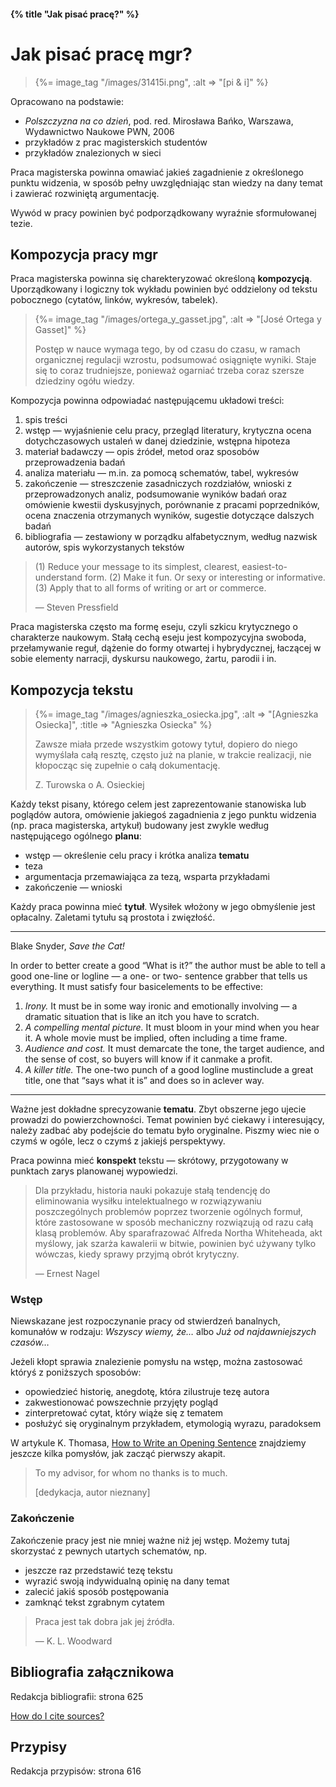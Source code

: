 #### {% title "Jak pisać pracę?" %}

# Jak pisać pracę mgr?

<blockquote>
{%= image_tag "/images/31415i.png", :alt => "[pi &amp; i]" %}
</blockquote>

Opracowano na podstawie:

*  *Polszczyzna na co dzień*, pod. red. Mirosława Bańko,
   Warszawa, Wydawnictwo Naukowe PWN, 2006
*  przykładów z prac magisterskich studentów
*  przykładów znalezionych w sieci

Praca magisterska powinna omawiać jakieś zagadnienie z określonego
punktu widzenia, w sposób pełny uwzględniając stan wiedzy na dany
temat i zawierać rozwiniętą argumentację.

Wywód w pracy powinien być podporządkowany wyraźnie sformułowanej
tezie.


## Kompozycja pracy mgr

Praca magisterska powinna się charekteryzować określoną
**kompozycją**. Uporządkowany i logiczny tok wykładu powinien
być oddzielony od tekstu pobocznego (cytatów, linków,
wykresów, tabelek).

<blockquote>
{%= image_tag "/images/ortega_y_gasset.jpg", :alt => "[José Ortega y Gasset]" %}
<p>
  Postęp w nauce wymaga tego, by od czasu do czasu,
  w ramach organicznej regulacji wzrostu, podsumować
  osiągnięte wyniki. Staje się to coraz trudniejsze,
  ponieważ ogarniać trzeba coraz szersze dziedziny
  ogółu wiedzy.
</p>
</blockquote>

Kompozycja powinna odpowiadać następującemu układowi treści:

1. spis treści
1. wstęp — wyjaśnienie celu pracy, przegląd literatury,
   krytyczna ocena dotychczasowych ustaleń w danej dziedzinie,
   wstępna hipoteza
1. materiał badawczy — opis źródeł, metod oraz sposobów
   przeprowadzenia badań
1. analiza materiału — m.in. za pomocą schematów, tabel, wykresów
1. zakończenie — streszczenie zasadniczych rozdziałów,
   wnioski z przeprowadzonych analiz, podsumowanie wyników
   badań oraz omówienie kwestii dyskusyjnych,
   porównanie z pracami poprzedników, ocena znaczenia
   otrzymanych wyników, sugestie dotyczące dalszych badań
1. bibliografia — zestawiony w porządku alfabetycznym,
   według nazwisk autorów, spis wykorzystanych tekstów

<blockquote>
<p>(1) Reduce your message to its simplest, clearest, easiest-to-understand form.
(2) Make it fun. Or sexy or interesting or informative.
(3) Apply that to all forms of writing or art or commerce.
</p>
<p class="author">— Steven Pressfield</p>
</blockquote>

Praca magisterska często ma formę eseju, czyli szkicu krytycznego
o charakterze naukowym. Stałą cechą eseju jest kompozycyjna
swoboda, przełamywanie reguł, dążenie do formy otwartej
i hybrydycznej, łaczącej w sobie elementy narracji, dyskursu
naukowego, żartu, parodii i in.

## Kompozycja tekstu

<blockquote>
{%= image_tag "/images/agnieszka_osiecka.jpg", :alt => "[Agnieszka Osiecka]", :title => "Agnieszka Osiecka" %}
<p>
  Zawsze miała przede wszystkim gotowy tytuł,
  dopiero do niego wymyślała całą resztę,
  często już na planie, w trakcie realizacji,
  nie kłopocząc się zupełnie o całą dokumentację.
</p>
<p class="author">Z. Turowska o A. Osieckiej</p>
</blockquote>

<!-- Zofia Turowska, Agnieszki. Pejzaże z Agnieszką Osiecką, s. 92 -->

Każdy tekst pisany, którego celem jest zaprezentowanie
stanowiska lub poglądów autora, omówienie jakiegoś
zagadnienia z jego punktu widzenia (np.
praca magisterska, artykuł) budowany jest zwykle
według następującego ogólnego **planu**:

* wstęp — określenie celu pracy i krótka analiza **tematu**
* teza
* argumentacja przemawiająca za tezą, wsparta przykładami
* zakończenie — wnioski

Każdy praca powinna mieć **tytuł**. Wysiłek włożony w jego
obmyślenie jest opłacalny. Zaletami tytułu są prostota
i zwięzłość.

---
Blake Snyder, *Save the Cat!*

In order to better create a good “What is it?” the author
must be able to tell a good one-line or logline — a one-
or two- sentence grabber that tells us everything.
It must satisfy four basicelements to be effective:

1. *Irony.* It must be in some way ironic and emotionally involving
— a dramatic situation that is like an itch you have to scratch.
2. *A compelling mental picture.* It must bloom in your mind when you
hear it. A whole movie must be implied, often including a time frame.
3. *Audience and cost.* It must demarcate the tone, the target audience,
and the sense of cost, so buyers will know if it canmake a profit.
4. *A killer title.* The one-two punch of a good logline mustinclude a
great title, one that “says what it is” and does so in aclever way.
---

Ważne jest dokładne sprecyzowanie **tematu**.
Zbyt obszerne jego ujecie prowadzi do powierzchowności.
Temat powinien być ciekawy i interesujący, należy
zadbać aby podejście do tematu było oryginalne.
Piszmy wiec nie o czymś w ogóle, lecz o czymś
z jakiejś perspektywy.

Praca powinna mieć **konspekt** tekstu — skrótowy, przygotowany
w punktach zarys planowanej wypowiedzi.


<blockquote>
<p>
  Dla przykładu, historia nauki pokazuje stałą tendencję
  do eliminowania wysiłku intelektualnego w rozwiązywaniu
  poszczególnych problemów poprzez tworzenie ogólnych
  formuł, które zastosowane w sposób mechaniczny rozwiązują
  od razu całą klasą problemów. Aby sparafrazować
  Alfreda Northa Whiteheada, akt myślowy, jak szarża
  kawalerii w bitwie, powinien być używany tylko wówczas,
  kiedy sprawy przyjmą obrót krytyczny.
</p>
<p class="author">— Ernest Nagel</p>
</blockquote>

### Wstęp

Niewskazane jest rozpoczynanie pracy od stwierdzeń banalnych,
komunałów w rodzaju: *Wszyscy wiemy, że…* albo
*Już od najdawniejszych czasów…*

Jeżeli kłopt sprawia znalezienie pomysłu na wstęp, można
zastosować któryś z poniższych sposobów:

* opowiedzieć historię, anegdotę, która zilustruje tezę autora
* zakwestionować powszechnie przyjęty pogląd
* zinterpretować cytat, który wiąże się z tematem
* posłużyć się oryginalnym przykładem, etymologią wyrazu,
  paradoksem

W artykule K. Thomasa,
[How to Write an Opening Sentence](http://asserttrue.blogspot.com/)
znajdziemy jeszcze kilka pomysłów, jak zacząć pierwszy akapit.


<blockquote>
<p>
  To my advisor, for whom no thanks is to much.
</p>
<p class="author">[dedykacja, autor nieznany]</p>
</blockquote>

### Zakończenie

Zakończenie pracy jest nie mniej ważne niż jej wstęp.
Możemy tutaj skorzystać z pewnych utartych schematów, np.

* jeszcze raz przedstawić tezę tekstu
* wyrazić swoją indywidualną opinię na dany temat
* zalecić jakiś sposób postępowania
* zamknąć tekst zgrabnym cytatem


<blockquote>
<p>Praca jest tak dobra jak jej źródła.</p>
<p class="author">— K. L. Woodward</p>
</blockquote>


## Bibliografia załącznikowa

Redakcja bibliografii: strona 625

[How do I cite sources?](http://www.plagiarism.org/plag_article_how_do_i_cite_sources.html)


## Przypisy

Redakcja przypisów: strona 616
